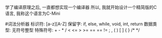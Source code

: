 学了编译原理之后, 一直都想实现一个编译器
所以, 我就开始设计一个精简版的C语言, 我称这个语言为C-Mini

#词法分析器
    标识符: [a-z][A-Z]
    保留字: if, else, while, void, int, return
    数据类型: 无符号整型
    特殊符号: +  -  *  /  <  <=  >  >=  ==  ==  !=  ;  ,  (  )  [  ]  {  }  /* */
